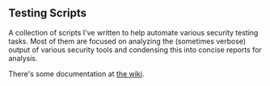 Testing Scripts
--

A collection of scripts I've written to help automate various security testing tasks.  Most of them are focused on analyzing the (sometimes verbose) output of various security tools and condensing this into concise reports for analysis.

There's some documentation at [the wiki](https://github.com/raesene/testingscripts/wiki).


